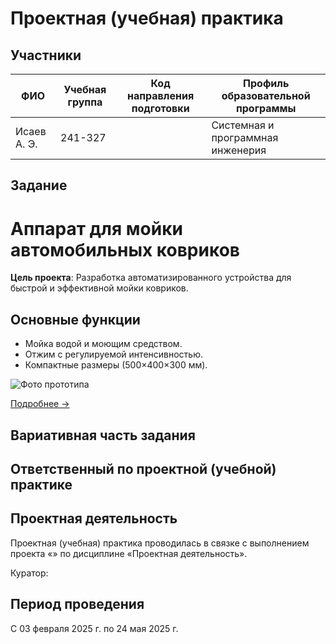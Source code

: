 # Проектная (учебная) практика

## Участники

| ФИО         | Учебная группа | Код направления подготовки | Профиль образовательной программы  |
|-------------|----------------|----------------------------|------------------------------------|
| Исаев А. Э. | 241-327        |                            | Системная и программная инженерия  |


## Задание
# Аппарат для мойки автомобильных ковриков

**Цель проекта**: Разработка автоматизированного устройства для быстрой и эффективной мойки ковриков.

## Основные функции
- Мойка водой и моющим средством.
- Отжим с регулируемой интенсивностью.
- Компактные размеры (500×400×300 мм).

![Фото прототипа](IMAGES/prototype.jpg)

[Подробнее →](DESCRIPTION.md)


## Вариативная часть задания


## Ответственный по проектной (учебной) практике



## Проектная деятельность

Проектная (учебная) практика проводилась в связке с выполнением проекта «» по дисциплине «Проектная деятельность».

Куратор: 

## Период проведения

С 03 февраля 2025 г. по 24 мая 2025 г.
